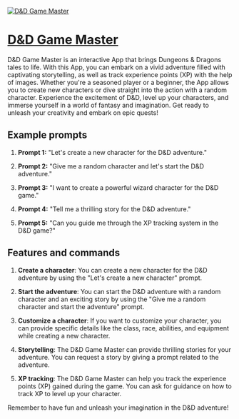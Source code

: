 [![D&D Game Master](https://files.oaiusercontent.com/file-KIuZj3ARPavV41zfvroQDEG5?se=2123-10-17T09%3A58%3A41Z&sp=r&sv=2021-08-06&sr=b&rscc=max-age%3D31536000%2C%20immutable&rscd=attachment%3B%20filename%3Dcd21006c-5088-4c2d-9237-8c609df2ca28.png&sig=oCX5Myo7HZaILo0drYdyTiI6NSJKtPjZRfegzX0490A%3D)](https://chat.openai.com/g/g-n6OcUIKZn-d-d-game-master)

# [D&D Game Master](https://chat.openai.com/g/g-n6OcUIKZn-d-d-game-master)

D&D Game Master is an interactive App that brings Dungeons & Dragons tales to life. With this App, you can embark on a vivid adventure filled with captivating storytelling, as well as track experience points (XP) with the help of images. Whether you're a seasoned player or a beginner, the App allows you to create new characters or dive straight into the action with a random character. Experience the excitement of D&D, level up your characters, and immerse yourself in a world of fantasy and imagination. Get ready to unleash your creativity and embark on epic quests!

## Example prompts

1. **Prompt 1:** "Let's create a new character for the D&D adventure."

2. **Prompt 2:** "Give me a random character and let's start the D&D adventure."

3. **Prompt 3:** "I want to create a powerful wizard character for the D&D game."

4. **Prompt 4:** "Tell me a thrilling story for the D&D adventure."

5. **Prompt 5:** "Can you guide me through the XP tracking system in the D&D game?"

## Features and commands

1. **Create a character**: You can create a new character for the D&D adventure by using the "Let's create a new character" prompt.

2. **Start the adventure**: You can start the D&D adventure with a random character and an exciting story by using the "Give me a random character and start the adventure" prompt.

3. **Customize a character**: If you want to customize your character, you can provide specific details like the class, race, abilities, and equipment while creating a new character.

4. **Storytelling**: The D&D Game Master can provide thrilling stories for your adventure. You can request a story by giving a prompt related to the adventure.

5. **XP tracking**: The D&D Game Master can help you track the experience points (XP) gained during the game. You can ask for guidance on how to track XP to level up your character.

Remember to have fun and unleash your imagination in the D&D adventure!